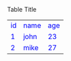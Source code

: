 <table style="color: blue;">
<tr colspan="3">Table Title</tr>
<tr><td>id</td><td>name</td><td>age</td></tr>
<tr><td>1</td><td>john</td><td>23</td></tr>
<tr><td>2</td><td>mike</td><td>27</td></tr>
</table>
